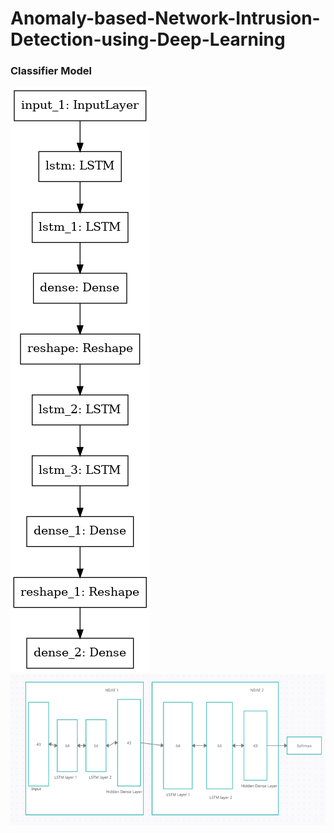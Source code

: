 # Anomaly-based-Network-Intrusion-Detection-using-Deep-Learning

### Classifier Model
![Model](Model.png)<!-- --><br/>
![Stacked RNN-NDAE Classification model](ClassificationModel.png)<!-- --><br/>

